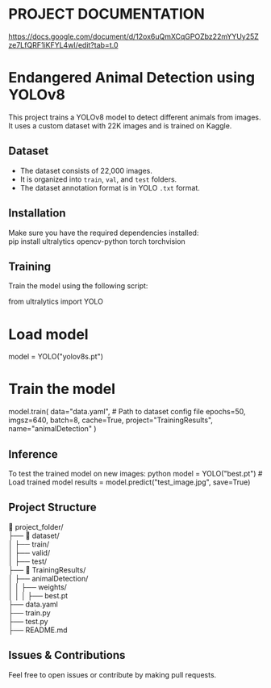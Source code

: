  # PROJECT DOCUMENTATION
https://docs.google.com/document/d/12ox6uQmXCqGPOZbz22mYYUy25Zze7LfQRF1iKFYL4wI/edit?tab=t.0

# Endangered Animal Detection using YOLOv8  
This project trains a YOLOv8 model to detect different animals from images.  
It uses a custom dataset with 22K images and is trained on Kaggle.  

## Dataset  
- The dataset consists of 22,000 images.  
- It is organized into `train`, `val`, and `test` folders.  
- The dataset annotation format is in YOLO `.txt` format.

## Installation  
Make sure you have the required dependencies installed:  
pip install ultralytics opencv-python torch torchvision

## Training  
Train the model using the following script:

from ultralytics import YOLO

# Load model
model = YOLO("yolov8s.pt")  

# Train the model
model.train(
    data="data.yaml",  # Path to dataset config file
    epochs=50,
    imgsz=640,
    batch=8,
    cache=True,
    project="TrainingResults",
    name="animalDetection"
)

## Inference  
To test the trained model on new images:
python
model = YOLO("best.pt")  # Load trained model
results = model.predict("test_image.jpg", save=True)

## Project Structure  
📂 project_folder/  
 ├── 📂 dataset/  
 │   ├── train/  
 │   ├── valid/  
 │   ├── test/  
 ├── 📂 TrainingResults/  
 │   ├── animalDetection/  
 │   │   ├── weights/  
 │   │   │   ├── best.pt  
 ├── data.yaml  
 ├── train.py  
 ├── test.py  
 ├── README.md 

 ## Issues & Contributions  
Feel free to open issues or contribute by making pull requests.  
